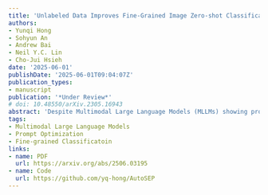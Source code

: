 ```yaml
---
title: 'Unlabeled Data Improves Fine-Grained Image Zero-shot Classification with Multimodal LLMs'
authors:
- Yunqi Hong
- Sohyun An
- Andrew Bai
- Neil Y.C. Lin
- Cho-Jui Hsieh
date: '2025-06-01'
publishDate: '2025-06-01T09:04:07Z'
publication_types:
- manuscript
publication: '*Under Review*'
# doi: 10.48550/arXiv.2305.16943
abstract: 'Despite Multimodal Large Language Models (MLLMs) showing promising results on general zero-shot image classification tasks, fine-grained image classification remains challenging. It demands precise attention to subtle visual details to distinguish between visually similar subcategories--details that MLLMs may easily overlook without explicit guidance. To address this, we introduce AutoSEP, an iterative self-supervised prompt learning framework designed to enhance MLLM fine-grained classification capabilities in a fully unsupervised manner. Our core idea is to leverage unlabeled data to learn a description prompt that guides MLLMs in identifying crucial discriminative features within an image, and boosts classification accuracy. We developed an automatic self-enhancing prompt learning framework called AutoSEP to iteratively improve the description prompt using unlabeled data, based on instance-level classification scoring function. AutoSEP only requires black-box access to MLLMs, eliminating the need for any training or fine-tuning. We evaluate our approach on multiple fine-grained classification datasets. It consistently outperforms other unsupervised baselines, demonstrating the effectiveness of our self-supervised optimization framework. Notably, AutoSEP on average improves 13 percent over standard zero-shot classification and 5 percent over the best-performing baselines.'
tags:
- Multimodal Large Language Models
- Prompt Optimization
- Fine-grained Classificatoin
links:
- name: PDF
  url: https://arxiv.org/abs/2506.03195
- name: Code
  url: https://github.com/yq-hong/AutoSEP
---
```

